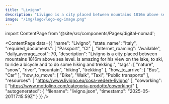 ```yaml
---
title: "Livigno"
description: "Livigno is a city placed between mountains 1816m above sea level. Is amazing for his view on the lake, to ski, to ride a bicycle and to do some hiking and trekking."
image: "/img/logo/logo-og-image.png"
---
```

import ContentPage from '@site/src/components/Pages/digital-nomad';

<ContentPage
    data={{
  "name": "Livigno",
  "state_name": "Italy",
  "required_documents": [
    "Passport",
    "CI"
  ],
  "internet_roaming": "Available",
  "daily_average_cost": 70,
  "description": "Livigno is a city placed between mountains 1816m above sea level. Is amazing for his view on the lake, to ski, to ride a bicycle and to do some hiking and trekking.",
  "tags": [
    "nature",
    "snow",
    "river",
    "mountain",
    "hiking",
    "trekking"
  ],
  "how_to_arrive": [
    "Bus",
    "Car"
  ],
  "how_to_move": [
    "Bike",
    "Walk",
    "Taxi",
    "Public transports"
  ],
  "resources": [
    "https://www.livigno.eu/cosa-vedere-livigno"
  ],
  "coworking": [
    "https://www.mottolino.com/categoria-prodotto/coworking/"
  ],
  "autogenerated": {
    "filename": "livigno.json",
    "timestamp": "2025-05-20T17:15:59Z"
  }
}}
/>
